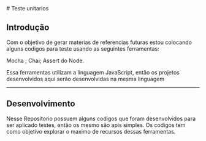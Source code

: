 <div aling='center'>
#  Teste unitarios
</div>

## Introdução

Com o objetivo de gerar materias de referencias futuras estou colocando alguns codigos para teste usando as seguintes ferramentas:

Mocha ;
Chai;
Assert do Node.

Essa ferramentas utilizam a linguagem JavaScript, então os projetos desenvolvidos aqui serão desenvolvidas na mesma linguagem

***

## Desenvolvimento
    
Nesse Repositorio possuem alguns codigos que foram desenvolvidos para ser aplicado testes, então os mesmo são apis simples. Os codigos tem como objetivo explorar o maximo de recursos dessas ferramentas. 

